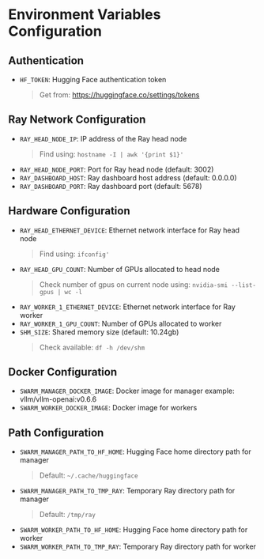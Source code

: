 # Environment Variables Configuration

## Authentication
- `HF_TOKEN`: Hugging Face authentication token
  > Get from: https://huggingface.co/settings/tokens

## Ray Network Configuration
- `RAY_HEAD_NODE_IP`: IP address of the Ray head node
  > Find using: `hostname -I | awk '{print $1}'`
- `RAY_HEAD_NODE_PORT`: Port for Ray head node (default: 3002)
- `RAY_DASHBOARD_HOST`: Ray dashboard host address (default: 0.0.0.0)
- `RAY_DASHBOARD_PORT`: Ray dashboard port (default: 5678)

## Hardware Configuration
- `RAY_HEAD_ETHERNET_DEVICE`: Ethernet network interface for Ray head node
  > Find using: `ifconfig'`
- `RAY_HEAD_GPU_COUNT`: Number of GPUs allocated to head node
  > Check number of gpus on current node using: `nvidia-smi --list-gpus | wc -l`
- `RAY_WORKER_1_ETHERNET_DEVICE`: Ethernet network interface for Ray worker
- `RAY_WORKER_1_GPU_COUNT`: Number of GPUs allocated to worker
- `SHM_SIZE`: Shared memory size (default: 10.24gb)
  > Check available: `df -h /dev/shm`

## Docker Configuration
- `SWARM_MANAGER_DOCKER_IMAGE`: Docker image for manager example: vllm/vllm-openai:v0.6.6
- `SWARM_WORKER_DOCKER_IMAGE`: Docker image for workers

## Path Configuration
- `SWARM_MANAGER_PATH_TO_HF_HOME`: Hugging Face home directory path for manager
  > Default: `~/.cache/huggingface`
- `SWARM_MANAGER_PATH_TO_TMP_RAY`: Temporary Ray directory path for manager
  > Default: `/tmp/ray`
- `SWARM_WORKER_PATH_TO_HF_HOME`: Hugging Face home directory path for worker
- `SWARM_WORKER_PATH_TO_TMP_RAY`: Temporary Ray directory path for worker